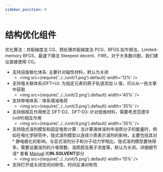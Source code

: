 ```yaml
---
sidebar_position: 0
---
```


# 结构优化组件

优化算法：共轭梯度法 CG、预处理共轭梯度法 PCG、BFGS 拟牛顿法、Limited-memory BFGS、最速下降法 Steepest decent、FIRE。对于大多数问题，我们建议直接使用 CG。

- 支持自旋极化体系: 主要针对磁性材料，默认为关闭
  - <img src={require('../../unit/1.png').default} width='12%' />
- 支持强关联体系(DFT+U): 为指定元素的原子轨道添加 U 值，可以从一些文章中获取
  - <img src={require('../../unit/2.png').default} width='40%' />
- 支持带电体系：体系增减电荷
  - <img src={require('../../unit/3.png').default} width='35%' />
- 支持弱相互作用修正 DFT-D2、DFT-D3: 针对低维材料，需要考虑范德华(vdW)相互作用
  - <img src={require('../../unit/4.png').default} width='35%' />
- 支持隐式溶剂模型和固定电势计算：当计算液体溶剂中溶质分子的能量时，例如在电化学研究中，隐式溶剂模型以连续介质表示溶剂的影响，主要包括其对* 静电极化的影响。与显式溶剂分子和分子动力学相比，隐式溶剂模型要快得多。需要设置溶剂的介电常数、溶质腔及离子浓度等，默认为关闭。详细细节请* 查看 [Manual](http://www.pwmat.com/pwmat-resource/Manual_cn.pdf) 的**IN.SOLVENT**部分
  - <img src={require('../../unit/5.png').default} width='15%' />
- 支持打开或关闭空间对称性、时间反演对称性
